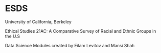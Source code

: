# ESDS

University of California, Berkeley

Ethical Studies 21AC: A Comparative Survey of Racial and Ethnic Groups in the U.S

Data Science Modules created by Eilam Levitov and Mansi Shah
